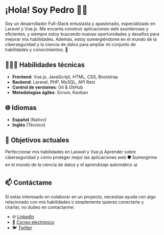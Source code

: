 # ¡Hola! Soy Pedro 👋🏼

Soy un desarrollador Full-Stack entusiasta y apasionado, especializado en Laravel y Vue.js. Me encanta construir aplicaciones web asombrosas y eficientes, y siempre estoy buscando nuevas oportunidades y desafíos para mejorar mis habilidades. Además, estoy sumergiéndome en el mundo de la ciberseguridad y la ciencia de datos para ampliar mi conjunto de habilidades y conocimientos. 🚀


## 👨🏻‍💻 Habilidades técnicas

- **Frontend**: Vue.js, JavaScript, HTML, CSS, Bootstrap
- **Backend**: Laravel, PHP, MySQL, API Rest
- **Control de versiones**: Git & GitHub
- **Metodologías ágiles**: Scrum, Kanban


## 🌐 Idiomas

- **Español** (Nativo)
- **Inglés** (Técnico)


## 🎯 Objetivos actuales

Perfeccionar mis habilidades en Laravel y Vue.js
Aprender sobre ciberseguridad y cómo proteger mejor las aplicaciones web 🛡️
Sumergirme en el mundo de la ciencia de datos y el aprendizaje automático 📊


## 📫 Contáctame

Si estás interesado en colaborar en un proyecto, necesitas ayuda con algo relacionado con mis habilidades o simplemente quieres conectarte y charlar, no dudes en contactarme:

- 🌐 [LinkedIn](https://www.linkedin.com/in/piterlautaro)
- 📧 [Correo electrónico](mailto:pedro.jimenez.2810@gmail.com)
- 🐦 [Twitter](https://twitter.com/@piterlautaro)

